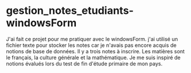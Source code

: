 ﻿# gestion_notes_etudiants-windowsForm
J'ai fait ce projet pour me pratiquer avec le windowsForm. j'ai utilisé un fichier texte pour stocker les notes car je n'avais pas encore acquis de notions de base de données. Il y a trois notes à inscrire. Les matières sont le français, la culture générale et la mathématique. Je me suis inspiré de notions évalués lors du test de fin d'étude primaire de mon pays.

